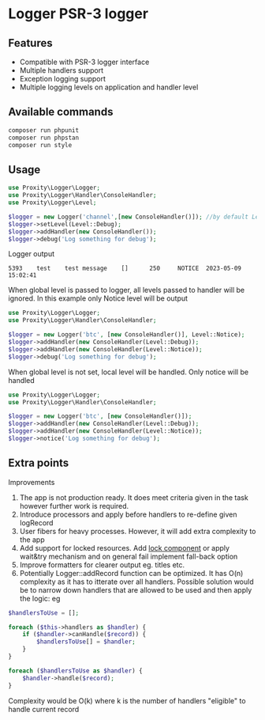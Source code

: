 Logger  PSR-3 logger
=====================


Features
--------

* Compatible with PSR-3 logger interface
* Multiple handlers support
* Exception logging support
* Multiple logging levels on application and handler level


Available commands
-----


```php
composer run phpunit
composer run phpstan
composer run style
```


Usage
-----

```php
use Proxity\Logger\Logger;
use Proxity\Logger\Handler\ConsoleHandler;
use Proxity\Logger\Level;

$logger = new Logger('channel',[new ConsoleHandler()]); //by default Level::Debug is set. You can override this like in the set call below.
$logger->setLevel(Level::Debug); 
$logger->addHandler(new ConsoleHandler());
$logger->debug('Log something for debug');
```

Logger output
```
5393    test    test message    []      250     NOTICE  2023-05-09 15:02:41
```

When global level is passed to logger, all levels passed to handler will be ignored. In this example only Notice level will be output
```php
use Proxity\Logger\Logger;
use Proxity\Logger\Handler\ConsoleHandler;

$logger = new Logger('btc', [new ConsoleHandler()], Level::Notice);
$logger->addHandler(new ConsoleHandler(Level::Debug));
$logger->addHandler(new ConsoleHandler(Level::Notice));
$logger->debug('Log something for debug');
```

When global level is not set, local level will be handled. Only notice will be handled
```php
use Proxity\Logger\Logger;
use Proxity\Logger\Handler\ConsoleHandler;

$logger = new Logger('btc', [new ConsoleHandler()]);
$logger->addHandler(new ConsoleHandler(Level::Debug));
$logger->addHandler(new ConsoleHandler(Level::Notice));
$logger->notice('Log something for debug');
```

Extra points
-----

Improvements

1. The app is not production ready. It does meet criteria given in the task however further work is required. 
2. Introduce processors and apply before handlers to re-define given logRecord 
2. User fibers for heavy processes. However, it will add extra complexity to the app 
3. Add support for locked resources. Add [lock component](https://symfony.com/doc/current/components/lock.html)  or apply wait&try mechanism and on general fail implement fall-back option
4. Improve formatters for clearer output eg. titles etc.
5. Potentially Logger::addRecord function can be optimized. It has O(n) complexity as it has to itterate over all handlers. Possible solution would be to narrow down handlers that are allowed to be used and then apply the logic: eg 

```php
$handlersToUse = [];

foreach ($this->handlers as $handler) {
    if ($handler->canHandle($record)) {
        $handlersToUse[] = $handler;
    }
}

foreach ($handlersToUse as $handler) {
    $handler->handle($record);
}
```
Complexity would be O(k) where k is the number of handlers "eligible" to handle current record
